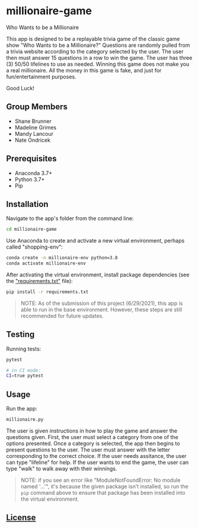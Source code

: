 # millionaire-game
Who Wants to be a Millionaire

This app is designed to be a replayable trivia game of the classic game show "Who Wants to be a Millionaire?" Questions are randomly pulled from a trivia website according to the category selected by the user. The user then must answer 15 questions in a row to win the game. The user has three (3) 50/50 lifelines to use as needed. Winning this game does not make you a real millionaire. All the money in this game is fake, and just for fun/entertainment purposes.

Good Luck!

## Group Members
* Shane Brunner
* Madeline Grimes
* Mandy Lancour
* Nate Ondricek

## Prerequisites
  + Anaconda 3.7+
  + Python 3.7+
  + Pip

## Installation
Navigate to the app's folder from the command line:

```sh
cd millionaire-game
```

Use Anaconda to create and activate a new virtual environment, perhaps called "shopping-env":

```sh
conda create -n millionaire-env python=3.8
conda activate millionaire-env
```

After activating the virtual environment, install package dependencies (see the ["requirements.txt"](/requirements.txt) file):

```sh
pip install -r requirements.txt
```

> NOTE: As of the submission of this project (6/29/2021), this app is able to run in the base environment. However, these steps are still recommended for future updates.

## Testing
Running tests:

```sh
pytest

# in CI mode:
CI=true pytest
```

## Usage

Run the app:

```py
millionaire.py
```
The user is given instructions in how to play the game and answer the questions given. First, the user must select a category from one of the options presented. Once a category is selected, the app then begins to present questions to the user. The user must answer with the letter corresponding to the correct choice. If the user needs assitance, the user can type "lifeline" for help. If the user wants to end the game, the user can type "walk" to walk away with their winnings.

> NOTE: if you see an error like "ModuleNotFoundError: No module named '...'", it's because the given package isn't installed, so run the `pip` command above to ensure that package has been installed into the virtual environment.

## [License](/LICENSE)